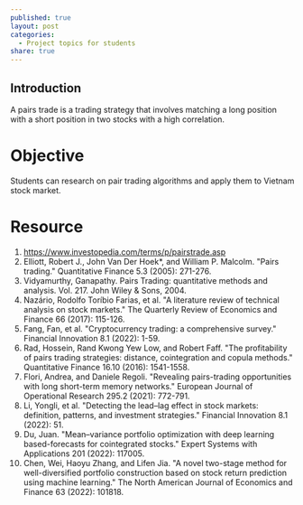 ```yaml
---
published: true
layout: post
categories:
  - Project topics for students
share: true
---
```

## Introduction
A pairs trade is a trading strategy that involves matching a long position with a short position in two stocks with a high correlation.

# Objective 

Students can research on pair trading algorithms and apply them to Vietnam stock market. 

# Resource
1. https://www.investopedia.com/terms/p/pairstrade.asp
2. Elliott, Robert J., John Van Der Hoek*, and William P. Malcolm. "Pairs trading." Quantitative Finance 5.3 (2005): 271-276.
3. Vidyamurthy, Ganapathy. Pairs Trading: quantitative methods and analysis. Vol. 217. John Wiley & Sons, 2004.
4. Nazário, Rodolfo Toríbio Farias, et al. "A literature review of technical analysis on stock markets." The Quarterly Review of Economics and Finance 66 (2017): 115-126.
5. Fang, Fan, et al. "Cryptocurrency trading: a comprehensive survey." Financial Innovation 8.1 (2022): 1-59.
6. Rad, Hossein, Rand Kwong Yew Low, and Robert Faff. "The profitability of pairs trading strategies: distance, cointegration and copula methods." Quantitative Finance 16.10 (2016): 1541-1558.
7. Flori, Andrea, and Daniele Regoli. "Revealing pairs-trading opportunities with long short-term memory networks." European Journal of Operational Research 295.2 (2021): 772-791.
8. Li, Yongli, et al. "Detecting the lead–lag effect in stock markets: definition, patterns, and investment strategies." Financial Innovation 8.1 (2022): 51.
9. Du, Juan. "Mean–variance portfolio optimization with deep learning based-forecasts for cointegrated stocks." Expert Systems with Applications 201 (2022): 117005.
10. Chen, Wei, Haoyu Zhang, and Lifen Jia. "A novel two-stage method for well-diversified portfolio construction based on stock return prediction using machine learning." The North American Journal of Economics and Finance 63 (2022): 101818.